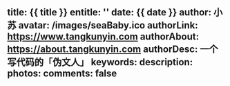 title: {{ title }}
entitle: ''
date: {{ date }}
author: 小苏
avatar: /images/seaBaby.ico
authorLink: https://www.tangkunyin.com
authorAbout: https://about.tangkunyin.com
authorDesc: 一个写代码的「伪文人」
keywords: 
description: 
photos: 
comments: false
---
